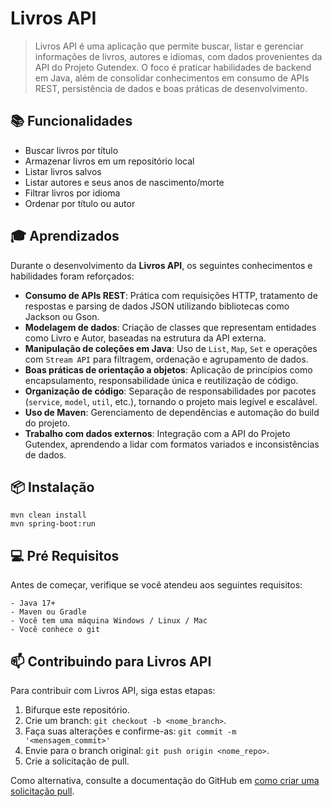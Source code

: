 
# Livros API

> Livros API é uma aplicação que permite buscar, listar e gerenciar informações de livros, autores e idiomas, com dados provenientes da API do Projeto Gutendex. O foco é praticar habilidades de backend em Java, além de consolidar conhecimentos em consumo de APIs REST, persistência de dados e boas práticas de desenvolvimento.

## 📚 Funcionalidades

- Buscar livros por título
- Armazenar livros em um repositório local
- Listar livros salvos
- Listar autores e seus anos de nascimento/morte
- Filtrar livros por idioma
- Ordenar por título ou autor

## 🎓 Aprendizados

Durante o desenvolvimento da **Livros API**, os seguintes conhecimentos e habilidades foram reforçados:

- **Consumo de APIs REST**: Prática com requisições HTTP, tratamento de respostas e parsing de dados JSON utilizando bibliotecas como Jackson ou Gson.
- **Modelagem de dados**: Criação de classes que representam entidades como Livro e Autor, baseadas na estrutura da API externa.
- **Manipulação de coleções em Java**: Uso de `List`, `Map`, `Set` e operações com `Stream API` para filtragem, ordenação e agrupamento de dados.
- **Boas práticas de orientação a objetos**: Aplicação de princípios como encapsulamento, responsabilidade única e reutilização de código.
- **Organização de código**: Separação de responsabilidades por pacotes (`service`, `model`, `util`, etc.), tornando o projeto mais legível e escalável.
- **Uso de Maven**: Gerenciamento de dependências e automação do build do projeto.
- **Trabalho com dados externos**: Integração com a API do Projeto Gutendex, aprendendo a lidar com formatos variados e inconsistências de dados.


## 📦 Instalação

```
mvn clean install
mvn spring-boot:run
```

## 💻 Pré Requisitos

Antes de começar, verifique se você atendeu aos seguintes requisitos:

```
- Java 17+
- Maven ou Gradle
- Você tem uma máquina Windows / Linux / Mac
- Você conhece o git
```

## 📫 Contribuindo para Livros API

Para contribuir com Livros API, siga estas etapas:

1. Bifurque este repositório.
2. Crie um branch: `git checkout -b <nome_branch>`.
3. Faça suas alterações e confirme-as: `git commit -m '<mensagem_commit>'`
4. Envie para o branch original: `git push origin <nome_repo>`.
5. Crie a solicitação de pull.

Como alternativa, consulte a documentação do GitHub em [como criar uma solicitação pull](https://help.github.com/en/github/collaborating-with-issues-and-pull-requests/creating-a-pull-request).
